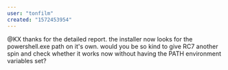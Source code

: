 ```yaml
---
user: "tonfilm"
created: "1572453954"
---
```


@KX thanks for the detailed report. the installer now looks for the powershell.exe path on it's own. would you be so kind to give RC7 another spin and check whether it works now without having the PATH environment variables set?  
